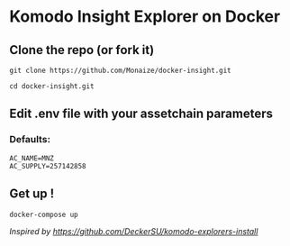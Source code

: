# Komodo Insight Explorer on Docker

## Clone the repo (or fork it)
```
git clone https://github.com/Monaize/docker-insight.git

cd docker-insight.git
``` 

## Edit .env file with your assetchain parameters
### Defaults:
```
AC_NAME=MNZ
AC_SUPPLY=257142858
```

## Get up !
```
docker-compose up
```


_Inspired by https://github.com/DeckerSU/komodo-explorers-install_

